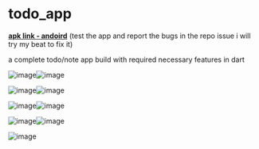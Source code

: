 # todo_app
[**apk link - andoird**](https://drive.google.com/drive/folders/11lCPL89C2WGfQb3mKcp81LIVAV2vufDU?usp=sharing) (test the app and report the bugs in the repo issue i will try my beat to fix it)

a complete todo/note app build with required necessary features in dart

![image](https://user-images.githubusercontent.com/48753714/124699845-57774280-df0b-11eb-959a-fcd06e452707.png)![image](https://user-images.githubusercontent.com/48753714/124699886-69f17c00-df0b-11eb-86c1-2d5cd462f3fe.png)

![image](https://user-images.githubusercontent.com/48753714/124699963-92797600-df0b-11eb-9b05-028476748890.png)![image](https://user-images.githubusercontent.com/48753714/124700008-a624dc80-df0b-11eb-97c4-04e3295cc0ef.png)

![image](https://user-images.githubusercontent.com/48753714/124700062-c18fe780-df0b-11eb-8b3d-b781fcb7fc72.png)![image](https://user-images.githubusercontent.com/48753714/124700092-d4a2b780-df0b-11eb-858a-48e717dffd6d.png)

![image](https://user-images.githubusercontent.com/48753714/124700148-f00dc280-df0b-11eb-9a23-93cfc7c7b9c7.png)![image](https://user-images.githubusercontent.com/48753714/124700216-10d61800-df0c-11eb-99c2-9703de0e66cd.png)

![image](https://user-images.githubusercontent.com/48753714/124700265-29463280-df0c-11eb-9a1c-38f9eab826ea.png)
